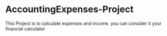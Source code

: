 # AccountingExpenses-Project
This Project is to calculate expenses and income. you can consider it your financial calculator
